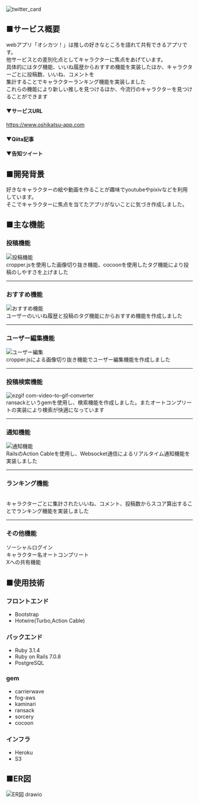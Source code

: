 
![twitter_card](https://github.com/submerged-nu/oshikatsu/assets/141556890/d03327fd-f993-41dd-aed9-ff1b2612ce08)
## ■サービス概要
webアプリ「オシカツ！」は推しの好きなところを語れて共有できるアプリです。<br>
他サービスとの差別化点としてキャラクターに焦点をあげています。<br>
具体的にはタグ機能、いいね履歴からおすすめ機能を実装したほか、キャラクターごとに投稿数、いいね、コメントを<br>
集計することでキャラクターランキング機能を実装しました<br>
これらの機能により新しい推しを見つけるほか、今流行のキャラクターを見つけることができます

#### ▼サービスURL
https://www.oshikatsu-app.com<br>

#### ▼Qiita記事


#### ▼告知ツイート


## ■開発背景
好きなキャラクターの絵や動画を作ることが趣味でyoutubeやpixivなどを利用しています。<br>
そこでキャラクターに焦点を当てたアプリがないことに気づき作成しました。


## ■主な機能
### 投稿機能
![投稿機能](https://github.com/submerged-nu/oshikatsu/assets/141556890/41044e63-99ed-42ba-8f8e-1ff2632f4134)<br>
cropper.jsを使用した画像切り抜き機能、cocoonを使用したタグ機能により投稿のしやすさを上げました
***
### おすすめ機能
![おすすめ機能](https://github.com/submerged-nu/oshikatsu/assets/141556890/9dce460d-4884-4b7c-8df9-4c5194a367b3)<br>
ユーザーのいいね履歴と投稿のタグ機能にからおすすめ機能を作成しました
***
### ユーザー編集機能
![ユーザー編集](https://github.com/submerged-nu/oshikatsu/assets/141556890/2ed84219-00d2-4b56-8052-83971bd212c8)<br>
cropper.jsによる画像切り抜き機能でユーザー編集機能を作成しました
***
### 投稿検索機能
![ezgif com-video-to-gif-converter](https://github.com/submerged-nu/oshikatsu/assets/141556890/ac231acd-2eb0-4a35-afcf-e8acfc650dba)<br>
ransackというgemを使用し、検索機能を作成しました。またオートコンプリートの実装により検索が快適になっています
***
### 通知機能
![通知機能](https://github.com/submerged-nu/oshikatsu/assets/141556890/2fdafd3a-3d68-47dc-a2dd-2a5f602f742b)<br>
RailsのAction Cableを使用し、Websocket通信によるリアルタイム通知機能を実装しました
***
### ランキング機能
<br>
キャラクターごとに集計されたいいね、コメント、投稿数からスコア算出することでランキング機能を実装しました<br>

***
### その他機能
ソーシャルログイン<br>
キャラクター名オートコンプリート<br>
Xへの共有機能

## ■使用技術
### フロントエンド<br>
- Bootstrap<br>
- Hotwire(Turbo,Action Cable)<br>

### バックエンド<br>
- Ruby 3.1.4
- Ruby on Rails 7.0.8
- PostgreSQL

### gem<br>
- carrierwave
- fog-aws
- kaminari
- ransack
- sorcery
- cocoon


### インフラ<br>
- Heroku
- S3
## ■ER図
![ER図 drawio](https://github.com/submerged-nu/oshikatsu/assets/141556890/ccc622ba-11b1-43f6-97dd-e0f7c4b10e7e)

